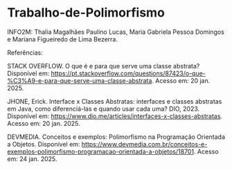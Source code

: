 # Trabalho-de-Polimorfismo
INFO2M: Thalia Magalhães Paulino Lucas, Maria Gabriela Pessoa Domingos e Mariana Figueiredo de Lima Bezerra. 

Referências:

STACK OVERFLOW. O que é e para que serve uma classe abstrata? Disponível em: https://pt.stackoverflow.com/questions/87423/o-que-%C3%A9-e-para-que-serve-uma-classe-abstrata. Acesso em: 20 jan. 2025.

JHONE, Erick. Interface x Classes Abstratas: interfaces e classes abstratas em Java, como diferenciá-las e quando usar cada uma? DIO, 2023. Disponível em: https://www.dio.me/articles/interfaces-x-classes-abstratas. Acesso em: 20 jan. 2025.

DEVMEDIA. Conceitos e exemplos: Polimorfismo na Programação Orientada a Objetos. Disponível em: <https://www.devmedia.com.br/conceitos-e-exemplos-polimorfismo-programacao-orientada-a-objetos/18701>. Acesso em: 24 jan. 2025.
